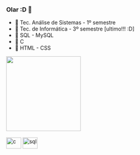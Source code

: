 ### Olar :D 👋


- 🍪 Tec. Análise de Sistemas - 1º semestre
- 🧃 Tec. de Informática - 3º semestre [ultimo!!! :D]
- 🍡 SQL - MySQL
- 🍦  C
- 🍥  HTML - CSS



<a href="https://github.com/Manuyyy/github-readme-stats">
  <img height=200 align="center" src="https://github-readme-stats.vercel.app/api?username=Manuyyy&show_icons=true&theme=tokyonight" />
</a>

<div style="display: inline_block"><br>
  <img align="center" alt="c" height="30" width="40" src="https://cdn.jsdelivr.net/gh/devicons/devicon/icons/c/c-line.svg">
  <img align="center" alt="sql" height="30" width="40" src="https://cdn.jsdelivr.net/gh/devicons/devicon/icons/mysql/mysql-original.svg"">
 
</div>
